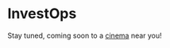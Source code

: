 # InvestOps

Stay tuned, coming soon to a [cinema](https://www.youtube.com/watch?v=MFqxdvggAxM) near you!
